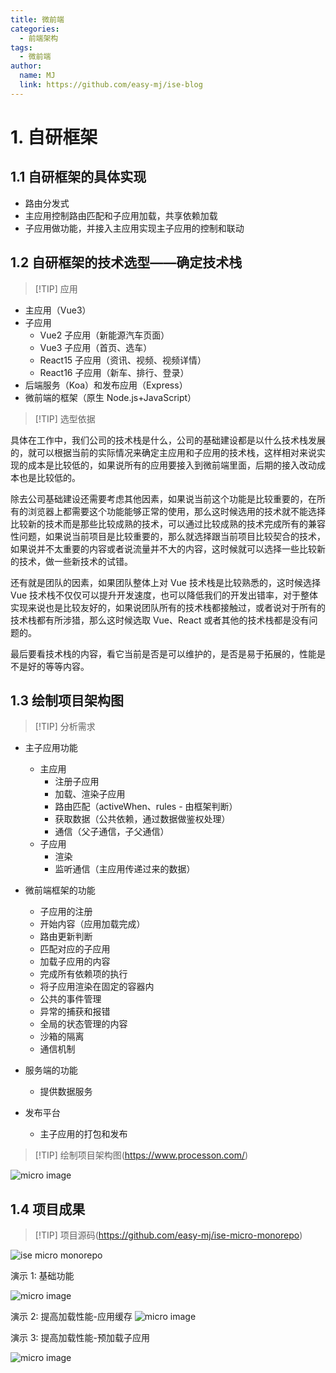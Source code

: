 ```yaml
---
title: 微前端
categories:
  - 前端架构
tags:
  - 微前端
author:
  name: MJ
  link: https://github.com/easy-mj/ise-blog
---
```


# 1. 自研框架

## 1.1 自研框架的具体实现

- 路由分发式
- 主应用控制路由匹配和子应用加载，共享依赖加载
- 子应用做功能，并接入主应用实现主子应用的控制和联动

## 1.2 自研框架的技术选型——确定技术栈

> [!TIP] 应用

- 主应用（Vue3）
- 子应用
  - Vue2 子应用（新能源汽车页面）
  - Vue3 子应用（首页、选车）
  - React15 子应用（资讯、视频、视频详情）
  - React16 子应用（新车、排行、登录）
- 后端服务（Koa）和发布应用（Express）
- 微前端的框架（原生 Node.js+JavaScript）

> [!TIP] 选型依据

具体在工作中，我们公司的技术栈是什么，公司的基础建设都是以什么技术栈发展的，就可以根据当前的实际情况来确定主应用和子应用的技术栈，这样相对来说实现的成本是比较低的，如果说所有的应用要接入到微前端里面，后期的接入改动成本也是比较低的。

除去公司基础建设还需要考虑其他因素，如果说当前这个功能是比较重要的，在所有的浏览器上都需要这个功能能够正常的使用，那么这时候选用的技术就不能选择比较新的技术而是那些比较成熟的技术，可以通过比较成熟的技术完成所有的兼容性问题，如果说当前项目是比较重要的，那么就选择跟当前项目比较契合的技术，如果说并不太重要的内容或者说流量并不大的内容，这时候就可以选择一些比较新的技术，做一些新技术的试错。

还有就是团队的因素，如果团队整体上对 Vue 技术栈是比较熟悉的，这时候选择 Vue 技术栈不仅仅可以提升开发速度，也可以降低我们的开发出错率，对于整体实现来说也是比较友好的，如果说团队所有的技术栈都接触过，或者说对于所有的技术栈都有所涉猎，那么这时候选取 Vue、React 或者其他的技术栈都是没有问题的。

最后要看技术栈的内容，看它当前是否是可以维护的，是否是易于拓展的，性能是不是好的等等内容。

## 1.3 绘制项目架构图

> [!TIP] 分析需求

- 主子应用功能
  - 主应用
    - 注册子应用
    - 加载、渲染子应用
    - 路由匹配（activeWhen、rules - 由框架判断）
    - 获取数据（公共依赖，通过数据做鉴权处理）
    - 通信（父子通信，子父通信）
  - 子应用
    - 渲染
    - 监听通信（主应用传递过来的数据）
- 微前端框架的功能

  - 子应用的注册
  - 开始内容（应用加载完成）
  - 路由更新判断
  - 匹配对应的子应用
  - 加载子应用的内容
  - 完成所有依赖项的执行
  - 将子应用渲染在固定的容器内
  - 公共的事件管理
  - 异常的捕获和报错
  - 全局的状态管理的内容
  - 沙箱的隔离
  - 通信机制

- 服务端的功能
  - 提供数据服务
- 发布平台
  - 主子应用的打包和发布

> [!TIP] 绘制项目架构图(https://www.processon.com/)

![micro image](/img/micro-arch.png)

## 1.4 项目成果

> [!TIP] 项目源码(https://github.com/easy-mj/ise-micro-monorepo)

![ise micro monorepo](/img/ise-micro-monorepo.png)

演示 1: 基础功能

![micro image](/img/micro-spa.gif)

演示 2: 提高加载性能-应用缓存
![micro image](/img/micro-subapp-cache.gif)

演示 3: 提高加载性能-预加载子应用

![micro image](/img/micro-subapp-preload.gif)
